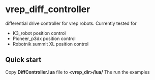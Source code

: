 # vrep_diff_controller

differential drive controller for vrep robots. Currently tested for 
* K3_robot position control 
* Pioneer_p3dx position control 
* Robotnik summit XL position control 


## Quick start 
Copy **DiffController.lua** file to **<vrep_dir>/lua/**
The run the examples 
